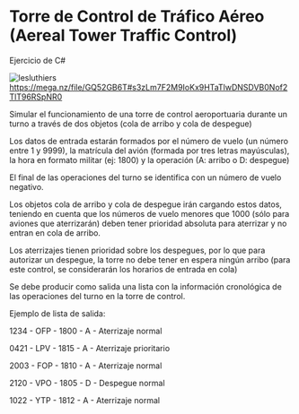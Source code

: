 # Torre de Control de Tráfico Aéreo (Aereal Tower Traffic Control)
Ejercicio de C#

![lesluthiers](https://github.com/gabi-devel/Torre_de_control/assets/82919745/f6e7bcee-4d8d-4245-80eb-4aa47cc711d3)
https://mega.nz/file/GQ52GB6T#s3zLm7F2M9IoKx9HTaTlwDNSDVB0Nof2TlT96RSpNR0

Simular el funcionamiento de una torre de control aeroportuaria durante un turno a través de dos objetos (cola de arribo y cola de despegue)

Los datos de entrada estarán formados por el número de vuelo (un número entre 1 y 9999), la matrícula del avión (formada por tres letras mayúsculas), la hora en formato militar (ej: 1800) y la operación (A: arribo o D: despegue) 

El final de las operaciones del turno se identifica con un número de vuelo negativo.

Los objetos cola de arribo y cola de despegue irán cargando estos datos, teniendo en cuenta que los números de vuelo menores que 1000 (sólo para aviones que aterrizarán) deben tener prioridad absoluta para aterrizar y no entran en cola de arribo.

Los aterrizajes tienen prioridad sobre los despegues, por lo que para autorizar un despegue, la torre no debe tener en espera ningún arribo (para este control, se considerarán los horarios de entrada en cola)

Se debe producir como salida una lista con la información cronológica de las operaciones del turno en la torre de control.

Ejemplo de lista de salida:

1234 - OFP - 1800 - A - Aterrizaje normal

0421 - LPV - 1815 - A - Aterrizaje prioritario

2003 - FOP - 1810 - A - Aterrizaje normal

2120 - VPO - 1805 - D - Despegue normal

1022 - YTP - 1812 - A - Aterrizaje normal
